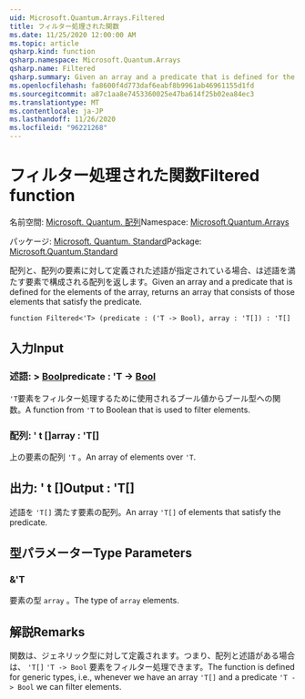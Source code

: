 ```yaml
---
uid: Microsoft.Quantum.Arrays.Filtered
title: フィルター処理された関数
ms.date: 11/25/2020 12:00:00 AM
ms.topic: article
qsharp.kind: function
qsharp.namespace: Microsoft.Quantum.Arrays
qsharp.name: Filtered
qsharp.summary: Given an array and a predicate that is defined for the elements of the array, returns an array that consists of those elements that satisfy the predicate.
ms.openlocfilehash: fa8600f4d773daf6eabf8b9961ab46961155d1fd
ms.sourcegitcommit: a87c1aa8e7453360025e47ba614f25b02ea84ec3
ms.translationtype: MT
ms.contentlocale: ja-JP
ms.lasthandoff: 11/26/2020
ms.locfileid: "96221268"
---
```

# <a name="filtered-function"></a><span data-ttu-id="7f6f9-102">フィルター処理された関数</span><span class="sxs-lookup"><span data-stu-id="7f6f9-102">Filtered function</span></span>

<span data-ttu-id="7f6f9-103">名前空間: [Microsoft. Quantum. 配列](xref:Microsoft.Quantum.Arrays)</span><span class="sxs-lookup"><span data-stu-id="7f6f9-103">Namespace: [Microsoft.Quantum.Arrays](xref:Microsoft.Quantum.Arrays)</span></span>

<span data-ttu-id="7f6f9-104">パッケージ: [Microsoft. Quantum. Standard](https://nuget.org/packages/Microsoft.Quantum.Standard)</span><span class="sxs-lookup"><span data-stu-id="7f6f9-104">Package: [Microsoft.Quantum.Standard](https://nuget.org/packages/Microsoft.Quantum.Standard)</span></span>


<span data-ttu-id="7f6f9-105">配列と、配列の要素に対して定義された述語が指定されている場合、は述語を満たす要素で構成される配列を返します。</span><span class="sxs-lookup"><span data-stu-id="7f6f9-105">Given an array and a predicate that is defined for the elements of the array, returns an array that consists of those elements that satisfy the predicate.</span></span>

```qsharp
function Filtered<'T> (predicate : ('T -> Bool), array : 'T[]) : 'T[]
```


## <a name="input"></a><span data-ttu-id="7f6f9-106">入力</span><span class="sxs-lookup"><span data-stu-id="7f6f9-106">Input</span></span>

### <a name="predicate--t---bool"></a><span data-ttu-id="7f6f9-107">述語: > [Bool](xref:microsoft.quantum.lang-ref.bool)</span><span class="sxs-lookup"><span data-stu-id="7f6f9-107">predicate : 'T -> [Bool](xref:microsoft.quantum.lang-ref.bool)</span></span>

<span data-ttu-id="7f6f9-108">`'T`要素をフィルター処理するために使用されるブール値からブール型への関数。</span><span class="sxs-lookup"><span data-stu-id="7f6f9-108">A function from `'T` to Boolean that is used to filter elements.</span></span>


### <a name="array--t"></a><span data-ttu-id="7f6f9-109">配列: ' t []</span><span class="sxs-lookup"><span data-stu-id="7f6f9-109">array : 'T[]</span></span>

<span data-ttu-id="7f6f9-110">上の要素の配列 `'T` 。</span><span class="sxs-lookup"><span data-stu-id="7f6f9-110">An array of elements over `'T`.</span></span>



## <a name="output--t"></a><span data-ttu-id="7f6f9-111">出力: ' t []</span><span class="sxs-lookup"><span data-stu-id="7f6f9-111">Output : 'T[]</span></span>

<span data-ttu-id="7f6f9-112">述語を `'T[]` 満たす要素の配列。</span><span class="sxs-lookup"><span data-stu-id="7f6f9-112">An array `'T[]` of elements that satisfy the predicate.</span></span>

## <a name="type-parameters"></a><span data-ttu-id="7f6f9-113">型パラメーター</span><span class="sxs-lookup"><span data-stu-id="7f6f9-113">Type Parameters</span></span>

### <a name="t"></a><span data-ttu-id="7f6f9-114">&</span><span class="sxs-lookup"><span data-stu-id="7f6f9-114">'T</span></span>

<span data-ttu-id="7f6f9-115">要素の型 `array` 。</span><span class="sxs-lookup"><span data-stu-id="7f6f9-115">The type of `array` elements.</span></span>

## <a name="remarks"></a><span data-ttu-id="7f6f9-116">解説</span><span class="sxs-lookup"><span data-stu-id="7f6f9-116">Remarks</span></span>

<span data-ttu-id="7f6f9-117">関数は、ジェネリック型に対して定義されます。つまり、配列と述語がある場合は、 `'T[]` `'T -> Bool` 要素をフィルター処理できます。</span><span class="sxs-lookup"><span data-stu-id="7f6f9-117">The function is defined for generic types, i.e., whenever we have an array `'T[]` and a predicate `'T -> Bool` we can filter elements.</span></span>